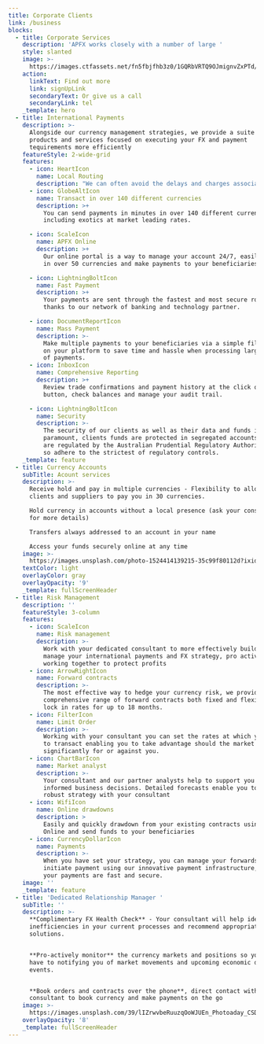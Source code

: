 ```yaml
---
title: Corporate Clients
link: /business
blocks:
  - title: Corporate Services
    description: 'APFX works closely with a number of large '
    style: slanted
    image: >-
      https://images.ctfassets.net/fn5fbjfhb3z0/1GQRbVRTQ9OJmignvZxPTd/43b7e889507f8801aa8268aef9d95083/opera-house-2.jpg?w=1600&h=1066&q=50
    action:
      linkText: Find out more
      link: signUpLink
      secondaryText: Or give us a call
      secondaryLink: tel
    _template: hero
  - title: International Payments
    description: >-
      Alongside our currency management strategies, we provide a suite of
      products and services focused on executing your FX and payment
      tequirements more efficiently
    featureStyle: 2-wide-grid
    features:
      - icon: HeartIcon
        name: Local Routing
        description: "We can often avoid the delays and charges associated with intermediary banks to provide lower cost and paster cross border payments\n\n\_"
      - icon: GlobeAltIcon
        name: Transact in over 140 different currencies
        description: >+
          You can send payments in minutes in over 140 different currencies
          including exotics at market leading rates.

      - icon: ScaleIcon
        name: APFX Online
        description: >+
          Our online portal is a way to manage your account 24/7, easily trade
          in over 50 currencies and make payments to your beneficiaries

      - icon: LightningBoltIcon
        name: Fast Payment
        description: >+
          Your payments are sent through the fastest and most secure routes,
          thanks to our network of banking and technology partner.

      - icon: DocumentReportIcon
        name: Mass Payment
        description: >-
          Make multiple payments to your beneficiaries via a simple file upload
          on your platform to save time and hassle when processing large volumes
          of payments.
      - icon: InboxIcon
        name: Comprehensive Reporting
        description: >+
          Review trade confirmations and payment history at the click of a
          button, check balances and manage your audit trail.

      - icon: LightningBoltIcon
        name: Security
        description: >-
          The security of our clients as well as their data and funds is
          paramount, clients funds are protected in segregated accounts and we
          are regulated by the Australian Prudential Regulatory Authority (APRA)
          so adhere to the strictest of regulatory controls.
    _template: feature
  - title: Currency Accounts
    subTitle: Acount services
    description: >-
      Receive hold and pay in multiple currencies - Flexibility to allow your
      clients and suppliers to pay you in 30 currencies.

      Hold currency in accounts without a local presence (ask your consultant
      for more details)

      Transfers always addressed to an account in your name

      Access your funds securely online at any time
    image: >-
      https://images.unsplash.com/photo-1524414139215-35c99f80112d?ixid=MnwxMjA3fDB8MHxwaG90by1wYWdlfHx8fGVufDB8fHx8&ixlib=rb-1.2.1&auto=format&fit=crop&w=2100&q=80
    textColor: light
    overlayColor: gray
    overlayOpacity: '9'
    _template: fullScreenHeader
  - title: Risk Management
    description: ''
    featureStyle: 3-column
    features:
      - icon: ScaleIcon
        name: Risk management
        description: >-
          Work with your dedicated consultant to more effectively build and
          manage your international payments and FX strategy, pro actively
          working together to protect profits
      - icon: ArrowRightIcon
        name: Forward contracts
        description: >-
          The most effective way to hedge your currency risk, we provide a
          comprehensive range of forward contracts both fixed and flexible to
          lock in rates for up to 18 months.
      - icon: FilterIcon
        name: Limit Order
        description: >-
          Working with your consultant you can set the rates at which you wish
          to transact enabling you to take advantage should the market move
          significantly for or against you.
      - icon: ChartBarIcon
        name: Market analyst
        description: >-
          Your consultant and our partner analysts help to support you in making
          informed business decisions. Detailed forecasts enable you to build a
          robust strategy with your consultant
      - icon: WifiIcon
        name: Online drawdowns
        description: >
          Easily and quickly drawdown from your existing contracts using APFX
          Online and send funds to your beneficiaries
      - icon: CurrencyDollarIcon
        name: Payments
        description: >-
          When you have set your strategy, you can manage your forwards and
          initiate payment using our innovative payment infrastructure, ensuring
          your payments are fast and secure.
    image: ''
    _template: feature
  - title: 'Dedicated Relationship Manager '
    subTitle: ''
    description: >-
      **Complimentary FX Health Check** - Your consultant will help identify any
      inefficiencies in your current processes and recommend appropriate
      solutions.


      **Pro-actively monitor** the currency markets and positions so you don’t
      have to notifying you of market movements and upcoming economic data and
      events.


      **Book orders and contracts over the phone**, direct contact with your
      consultant to book currency and make payments on the go
    image: >-
      https://images.unsplash.com/39/lIZrwvbeRuuzqOoWJUEn_Photoaday_CSD%20(1%20of%201)-5.jpg?ixid=MnwxMjA3fDB8MHxwaG90by1wYWdlfHx8fGVufDB8fHx8&ixlib=rb-1.2.1&auto=format&fit=crop&w=2100&q=80
    overlayOpacity: '8'
    _template: fullScreenHeader
---
```


